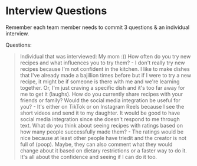 # Interview Questions

Remember each team member needs to commit 3 questions & an individual interview.

Questions:
> Individual that was interviewed: My mom :))
> How often do you try new recipes and what influences you to try them?
	- I don't really try new recipes because I'm not confident in the kitchen. I like to make dishes that I've already made a bajillion times before but if I were to try a new recipe, it might be if someone is there with me and we're learning together. Or, I'm just craving a specific dish and it's too far away for me to get it (laughs). 
> How do you currently share recipes with your friends or family? Would the social media integration be useful for you?
	- It's either on TikTok or on Instagram Reels because I see the short videos and send it to my daughter. It would be good to have social media integration since she doesn't respond to me through text.
> What do you think about seeing recipes with ratings based on how many people successfully made them?
	- The ratings would be nice because at least other people have triedit and the creator is not full of (poop). Maybe, they can also comment what they would change about it based on dietary restrictions or a faster way to do it. It's all about the confidence and seeing if I can do it too.
